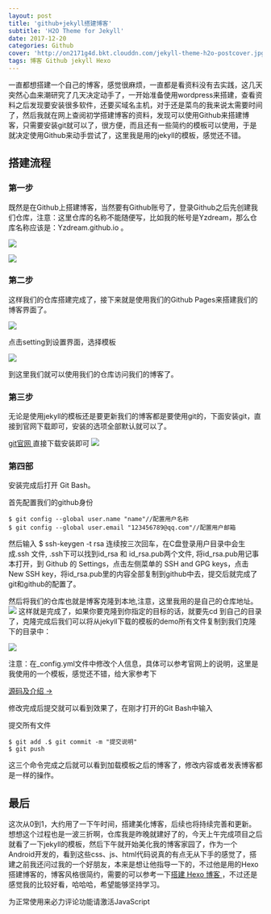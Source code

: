 ```yaml
---
layout: post
title: 'github+jekyll搭建博客'
subtitle: 'H2O Theme for Jekyll'
date: 2017-12-20
categories: Github
cover: 'http://on2171g4d.bkt.clouddn.com/jekyll-theme-h2o-postcover.jpg'
tags: 博客 Github jekyll Hexo
---
```


一直都想搭建一个自己的博客，感觉很麻烦，一直都是看资料没有去实践，这几天突然心血来潮研究了几天决定动手了，一开始准备使用wordpress来搭建，查看资料之后发现要安装很多软件，还要买域名主机，对于还是菜鸟的我来说太需要时间了，然后我就在网上查阅初学搭建博客的资料，发现可以使用Github来搭建博客，只需要安装git就可以了，很方便，而且还有一些简约的模板可以使用，于是就决定使用Github来动手尝试了，这里我是用的jekyll的模板，感觉还不错。

## 搭建流程
### 第一步
既然是在Github上搭建博客，当然要有Github账号了，登录Github之后先创建我们仓库，注意：这里仓库的名称不能随便写，比如我的帐号是Yzdream，那么仓库名称应该是：Yzdream.github.io 。

![](https://i.imgur.com/jSWetF8.png)

![](https://i.imgur.com/BRC7lOA.png)

### 第二步
这样我们的仓库搭建完成了，接下来就是使用我们的Github Pages来搭建我们的博客界面了。

![](https://i.imgur.com/guDLIAA.png)

点击setting到设置界面，选择模板

![](https://i.imgur.com/zPQxrEq.png)

到这里我们就可以使用我们的仓库访问我们的博客了。

### 第三步
无论是使用jekyll的模板还是要更新我们的博客都是要使用git的，下面安装git，直接到官网下载即可，安装的选项全部默认就可以了。

[git官网 ](https://git-scm.com/)
直接下载安装即可
![](https://i.imgur.com/rKPMvo1.png)

### 第四部
安装完成后打开 Git Bash。

首先配置我们的github身份
```
$ git config --global user.name "name"//配置用户名称
$ git config --global user.email "123456789@qq.com"//配置用户邮箱
```
然后输入 $ ssh-keygen -t rsa 连续按三次回车，在C盘登录用户目录中会生成.ssh 文件, .ssh下可以找到id_rsa 和 id_rsa.pub两个文件,
将id_rsa.pub用记事本打开，到 Github 的 Settings，点击左侧菜单的 SSH and GPG keys，点击 New SSH key，将id_rsa.pub里的内容全部复制到github中去，提交后就完成了git和github的配置了。


然后将我们的仓库也就是博客克隆到本地,注意，这里我用的是自己的仓库地址。
![](https://i.imgur.com/X18Nr0N.png)
这样就是完成了，如果你要克隆到你指定的目标的话，就要先cd 到自己的目录了，克隆完成后我们可以将从jekyll下载的模板的demo所有文件复制到我们克隆下的目录中：

![](https://i.imgur.com/ZFvKk7h.png)

注意：在_config.yml文件中修改个人信息，具体可以参考官网上的说明，这里是我使用的一个模板，感觉还不错，给大家参考下

[源码及介绍 →](https://github.com/kaeyleo/jekyll-theme-H2O)

修改完成后提交就可以看到效果了，在刚才打开的Git Bash中输入 

提交所有文件
```
$ git add .$ git commit -m "提交说明"
$ git push
```
这三个命令完成之后就可以看到加载模板之后的博客了，修改内容或者发表博客都是一样的操作。


## 最后

这次从0到1，大约用了一下午时间，搭建美化博客，后续也将持续完善和更新。想想这个过程也是一波三折啊，仓库我是昨晚就建好了的，今天上午完成项目之后就看了一下jekyll的模板，然后下午就开始美化我的博客家园了，作为一个Android开发的，看到这些css、js、html代码说真的有点无从下手的感觉了，搭建之前我还问过我的一个好朋友，本来是想让他指导一下的，不过他是用的Hexo搭建博客的，博客风格很简约，需要的可以参考一下[搭建 Hexo 博客 ](https://yinwenbing.github.io/2017/06/17/%E6%90%AD%E5%BB%BAHexo%E5%8D%9A%E5%AE%A2md/)，不过还是感觉我的比较好看，哈哈哈，希望能够坚持学习。

<!-- 来必力City版安装代码 -->
<div id="lv-container" data-id="city" data-uid="MTAyMC8zMjU2Ny85MTI4">
	<script type="text/javascript">
   (function(d, s) {
       var j, e = d.getElementsByTagName(s)[0];

       if (typeof LivereTower === 'function') { return; }

       j = d.createElement(s);
       j.src = 'https://cdn-city.livere.com/js/embed.dist.js';
       j.async = true;

       e.parentNode.insertBefore(j, e);
   })(document, 'script');
	</script>
<noscript> 为正常使用来必力评论功能请激活JavaScript</noscript>
</div>
<!-- City版安装代码已完成 -->
